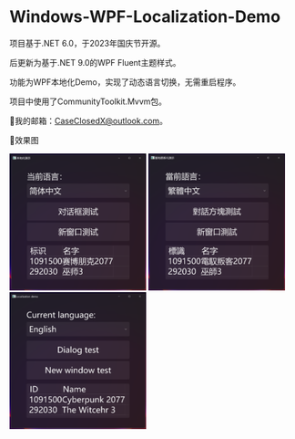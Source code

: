 # Windows-WPF-Localization-Demo
 项目基于.NET 6.0，于2023年国庆节开源。

 后更新为基于.NET 9.0的WPF Fluent主题样式。

 功能为WPF本地化Demo，实现了动态语言切换，无需重启程序。

 项目中使用了CommunityToolkit.Mvvm包。
 
🌟我的邮箱：CaseClosedX@outlook.com。

🌟效果图

<div>
<img src="https://github.com/Case-Closed-X/Windows-WPF-Localization-Demo/blob/f8c783a67e04054402b27965c48c0160e919ef95/Images/Chinese%20Simplified.png" width="240px" height="240px" />
<img src="https://github.com/Case-Closed-X/Windows-WPF-Localization-Demo/blob/f8c783a67e04054402b27965c48c0160e919ef95/Images/Chinese%20Traditional.png" width="240px" height="240px" />
 <img src="https://github.com/Case-Closed-X/Windows-WPF-Localization-Demo/blob/f8c783a67e04054402b27965c48c0160e919ef95/Images/English.png" width="240px" height="240px" />
</div>
